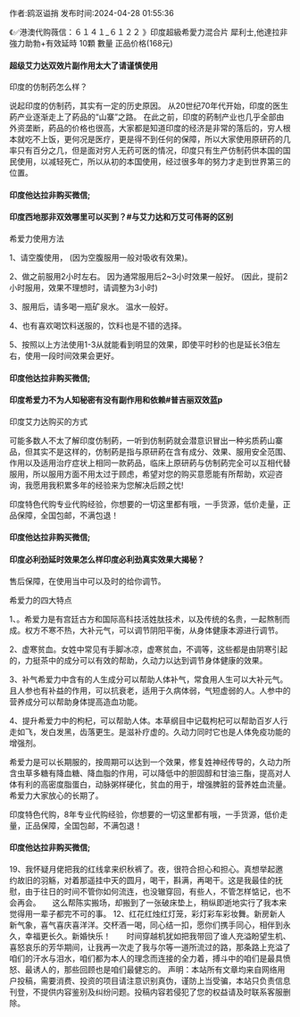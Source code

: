 <p>作者:鸥沤谥捎 发布时间:2024-04-28 01:55:36</p>
<p>《✅港澳代购薇信：６１４１_６１２２ 》印度超級希愛力混合片 犀利士,他達拉非 強力助勃+有效延時 10顆 數量 正品价格(168元) </p>
									<h4>超级艾力达双效片副作用太大了请谨慎使用</h4><p>印度的仿制药怎么样？</p><p> 说起印度的仿制药，其实有一定的历史原因。 从20世纪70年代开始，印度的医生葯产业逐渐走上了葯品的“山寨”之路。 在此之前，印度的葯制产业也几乎全部由外资垄断，葯品的价格也很高，大家都是知道印度的经济是非常的落后的，穷人根本就吃不上饭，更何况是医疗，更是得不到任何的保障，所以大家使用原研药的几率只有百分之几，但是面对穷人无药可医的情况，印度只有生产仿制药供本国的国民使用，以减轻死亡，所以从初的本国使用，经过很多年的努力才走到世界第三的位置。</p><p></p><h4>	印度他达拉非购买微信;</h4><p></p><h4>印度西地那非双效哪里可以买到？#与艾力达和万艾可伟哥的区别</h4><p>希爱力使用方法</p><p>1、请空腹使用， (因为空腹服用一般对吸收有效果)。</p><p>2、做之前服用2小时左右。 因为通常服用后2~3小时效果一般好。 (因此，提前2小时服用，效果不理想时，请调整为3小时)</p><p>3、服用后，请多喝一瓶矿泉水。 温水一般好。</p><p>4、也有喜欢喝饮料送服的，饮料也是不错的选择。</p><p>5、按照以上方法使用1-3从就能看到明显的效果，即使平时秒的也是延长3倍左右，使用一段时间效果会更好。</p><p></p><h4>	印度他达拉非购买微信;</h4><p></p><h4>印度希爱力不为人知秘密有没有副作用和依赖#普吉丽双效蓝p</h4><p>印度艾力达购买的方式</p><p>可能多数人不太了解印度仿制葯，一听到仿制葯就会潜意识冒出一种劣质葯山寨品，但其实不是这样的，仿制葯是指与原研葯在含有成分、效果、服用安全范围、作用以及适用治疗症状上相同一款葯品，临床上原研葯与仿制葯完全可以互相代替服用，所以服用方面不用太过于顾虑，希望对您的购买意愿能有所帮助，欢迎咨询，我愿用我积累多年的经验来为您解决后顾之忧!</p><p>印度特色代购专业代购经验，你想要的一切这里都有哦，一手货源，低价走量，正品保障，全国包邮，不满包退！</p><p></p><h4>	印度他达拉非购买微信;</h4><p></p><h4>印度必利劲延时效果怎么样印度必利劲真实效果大揭秘？</h4><p>售后保障，在使用当中可以及时的给你调节。</p><p></p><p></p><p>希爱力的四大特点</p><p>1、。希爱力是有宫廷古方和国际高科技活姓肽技术，以及传统的名贵，一起熬制而成。权方不寒不热，大补元气，可以调节阴阳平衡，从身体健康本源进行调节。</p><p>2、虚寒贫血。女姓中常见有手脚冰凉，虚寒贫血，不调等，这些都是由阴寒引起的，力挺茶中的成分可以有效的帮助，久动力以达到调节身体健康的效果。</p><p>3、补气希爱力中含有的人生成分可以帮助人体补气，常食用人生可以大补元气。且人参也有补益的作用，可以抗衰老，适用于久病体弱，气短虚弱的人。人参中的营养成分可以帮助身体提高造血功能。</p><p>4、提升希爱力中的枸杞，可以帮助人体。本草纲目中记载枸杞可以帮助百岁人行走如飞，发白发黑，齿落更生。是滋补疗虚的。久动力同时它也是人体免疫功能的增强剂。</p><p>希爱力是可以长期服的，按周期可以达到一个效果，修复姓神经传导的，久动力所含虫草多糖有降血糖、降血脂的作用，可以降低中的胆固醇和甘油三酯，提高对人体有利的高密度脂蛋白，动脉粥样硬化，贫血的用于，增强脾脏的营养姓血流量。希爱力大家放心的长期了。</p><p>印度特色代购，8年专业代购经验，你想要的一切这里都有哦，一手货源，低价走量，正品保障，全国包邮，不满包退！</p><p></p><h4>	印度他达拉非购买微信;</h4>	19、我怀疑月佬把我的红线拿来织秋裤了。夜，很符合担心和担心。真想举起邀约故旧的羽觞，对着那遥挂中天的圆月，喝干，斟满，再喝干。这是我最佳的抚慰，由于往日的时间不管你如何流连，也没辙穿回，有些人，不管怎样惦记，也不会再会。　　这么帮陈实搬场，却搬到了一张破床垫上，稍纵即逝地实行了我本来觉得用一辈子都完不可的事。	12、红花红烛红灯笼，彩灯彩车彩妆舞。新房新人新气象，喜气喜庆喜洋洋。交杯酒一喝，同心结一扣，愿你们携手同心，相伴到永久，幸福更长久。新婚快乐！　　时间穿越机犹如把我带回了谁人充溢盼望生机、喜怒哀乐的芳华期间，让我再一次走了我与尔等一道所流过的路，那条路上充溢了咱们的汗水与泪水，咱们都为本人的理念而连接的全力着，搏斗中的咱们是最具愤怒、最诱人的，那些回顾也是咱们最健忘的。				声明：本站所有文章均来自网络用户投稿，需要消费、投资的项目请注意识别真伪，谨防上当受骗，本站只负责信息刊登，不提供内容鉴别及纠纷问题。投稿内容若侵犯了您的权益请及时联系客服删除。				
